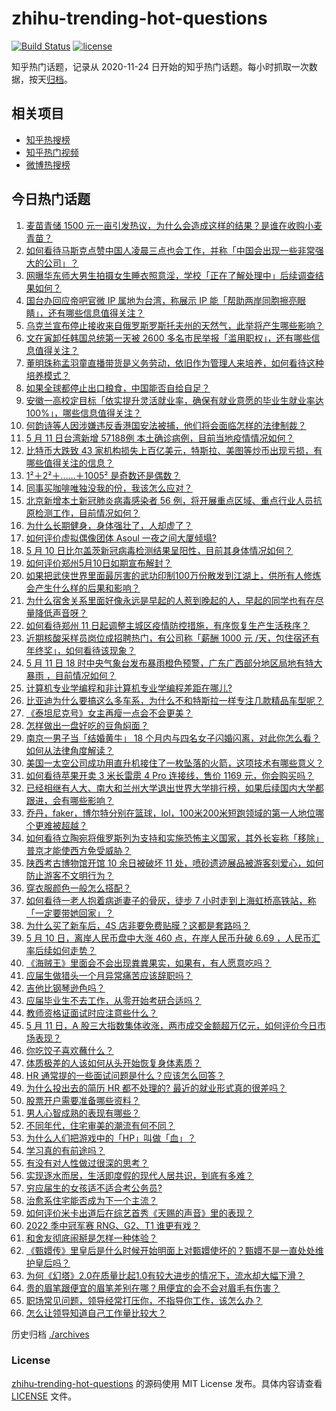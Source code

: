 # zhihu-trending-hot-questions

[![Build Status](https://github.com/justjavac/zhihu-trending-hot-questions/workflows/ci/badge.svg?branch=master)](https://github.com/justjavac/zhihu-trending-hot-questions/actions)
[![license](https://img.shields.io/github/license/justjavac/zhihu-trending-hot-questions)](https://github.com/justjavac/zhihu-trending-hot-questions/blob/master/LICENSE)

知乎热门话题，记录从 2020-11-24 日开始的知乎热门话题。每小时抓取一次数据，按天[归档](./archives)。

## 相关项目

- [知乎热搜榜](https://github.com/justjavac/zhihu-trending-top-search)
- [知乎热门视频](https://github.com/justjavac/zhihu-trending-hot-video)
- [微博热搜榜](https://github.com/justjavac/weibo-trending-hot-search)

## 今日热门话题

<!-- BEGIN -->
<!-- 最后更新时间 Thu May 12 2022 05:17:44 GMT+0800 (China Standard Time) -->

1. [麦苗青储 1500 元一亩引发热议，为什么会造成这样的结果？是谁在收购小麦青苗？](https://www.zhihu.com/question/531627984)
1. [如何看待马斯克点赞中国人凌晨三点也会工作，并称「中国会出现一些非常强大的公司」？](https://www.zhihu.com/question/532257158)
1. [网曝华东师大男生拍摄女生睡衣照意淫，学校「正在了解处理中」后续调查结果如何？](https://www.zhihu.com/question/531860563)
1. [国台办回应帝吧官微 IP 属地为台湾，称展示 IP 能「帮助两岸同胞擦亮眼睛」，还有哪些信息值得关注？](https://www.zhihu.com/question/532250148)
1. [乌克兰宣布停止接收来自俄罗斯罗斯托夫州的天然气，此举将产生哪些影响？](https://www.zhihu.com/question/532273873)
1. [文在寅卸任韩国总统第一天被 2600 多名市民举报「滥用职权」，还有哪些信息值得关注？](https://www.zhihu.com/question/532277558)
1. [董明珠称孟羽童直播带货是义务劳动，依旧作为管理人来培养，如何看待这种培养模式？](https://www.zhihu.com/question/532312550)
1. [如果全球都停止出口粮食，中国能否自给自足？](https://www.zhihu.com/question/383527607)
1. [安徽一高校定目标「依实提升灵活就业率，确保有就业意愿的毕业生就业率达 100%」，哪些信息值得关注？](https://www.zhihu.com/question/532232289)
1. [何韵诗等人因涉嫌违反香港国安法被捕，他们将会面临怎样的法律制裁？](https://www.zhihu.com/question/532351443)
1. [5 月 11 日台湾新增 57188例 本土确诊病例，目前当地疫情情况如何？](https://www.zhihu.com/question/532318329)
1. [比特币大跌致 43 家机构损失上百亿美元，特斯拉、美图等炒币出现亏损，有哪些值得关注的信息？](https://www.zhihu.com/question/532151397)
1. [1²＋2²＋……＋1005² 是奇数还是偶数？](https://www.zhihu.com/question/496972245)
1. [同事买咖啡唯独没我的份，我该怎么应对？](https://www.zhihu.com/question/525405264)
1. [北京新增本土新冠肺炎病毒感染者 56 例，将开展重点区域、重点行业人员抗原检测工作，目前情况如何？](https://www.zhihu.com/question/532309752)
1. [为什么长期健身，身体强壮了，人却虚了？](https://www.zhihu.com/question/466730886)
1. [如何评价虚拟偶像团体 Asoul 一夜之间大厦倾塌?](https://www.zhihu.com/question/532176205)
1. [5 月 10 日比尔盖茨新冠病毒检测结果呈阳性，目前其身体情况如何？](https://www.zhihu.com/question/532222257)
1. [如何评价郑州5月10日如期宣布解封？](https://www.zhihu.com/question/532212268)
1. [如果把武侠世界里面最厉害的武功印制100万份散发到江湖上，供所有人修炼会产生什么样的后果和影响？](https://www.zhihu.com/question/532198652)
1. [为什么宿舍关系里面好像永远是早起的人惹到晚起的人，早起的同学也有在尽量降低声音呀？](https://www.zhihu.com/question/510280448)
1. [如何看待郑州 11 日起调整主城区疫情防控措施，有序恢复生产生活秩序？](https://www.zhihu.com/question/532212603)
1. [近期核酸采样员岗位成招聘热门，有公司称「薪酬 1000 元 /天，包住宿还有年终奖」，如何看待该现象？](https://www.zhihu.com/question/532316095)
1. [5 月 11 日 18 时中央气象台发布暴雨橙色预警，广东广西部分地区局地有特大暴雨 ，目前情况如何？](https://www.zhihu.com/question/532343576)
1. [计算机专业学编程和非计算机专业学编程差距在哪儿?](https://www.zhihu.com/question/531998515)
1. [比亚迪为什么要搞这么多车系，为什么不和特斯拉一样专注几款精品车型呢？](https://www.zhihu.com/question/522919335)
1. [《泰坦尼克号》女主再瘦一点会不会更美？](https://www.zhihu.com/question/434684931)
1. [怎样做出一盘好吃的豆角焖面？](https://www.zhihu.com/question/33723841)
1. [南京一男子当「结婚黄牛」 18 个月内与四名女子闪婚闪离，对此你怎么看？如何从法律角度解读？](https://www.zhihu.com/question/532129554)
1. [美国一太空公司成功用直升机接住了一枚坠落的火箭，这项技术有哪些意义？](https://www.zhihu.com/question/531628710)
1. [如何看待苹果开卖 3 米长雷雳 4 Pro 连接线，售价 1169 元，你会购买吗？](https://www.zhihu.com/question/531419117)
1. [已经相继有人大、南大和兰州大学退出世界大学排行榜，如果后续国内大学都跟进，会有哪些影响？](https://www.zhihu.com/question/532096937)
1. [乔丹，faker，博尔特分别在篮球，lol，100米200米短跑领域的第一人地位哪个更难被超越？](https://www.zhihu.com/question/443585067)
1. [如何看待立陶宛将俄罗斯列为支持和实施恐怖主义国家，其外长妄称「移除」普京才能使西方免受威胁？](https://www.zhihu.com/question/532288446)
1. [陕西考古博物馆开馆 10 余日被破坏 11 处，喷砂遗迹展品被游客刻爱心，如何防止游客不文明行为？](https://www.zhihu.com/question/532141588)
1. [穿衣服颜色一般怎么搭配？](https://www.zhihu.com/question/269593837)
1. [如何看待一老人抱着病逝妻子的骨灰，徒步 7 小时走到上海虹桥高铁站，称「一定要带她回家」？](https://www.zhihu.com/question/532150912)
1. [为什么买了新车后，4S 店非要免费贴膜？这都是套路吗？](https://www.zhihu.com/question/531576025)
1. [5 月 10 日，离岸人民币盘中大涨 460 点，在岸人民币升破 6.69 ，人民币汇率后续如何走势？](https://www.zhihu.com/question/532130897)
1. [《海贼王》里面会不会出现粪粪果实，如果有，有人愿意吃吗？](https://www.zhihu.com/question/333299525)
1. [应届生做猎头一个月异常痛苦应该辞职吗？](https://www.zhihu.com/question/532104294)
1. [吉他比钢琴逊色吗？](https://www.zhihu.com/question/329089593)
1. [应届毕业生不去工作，从零开始考研合适吗？](https://www.zhihu.com/question/531102758)
1. [教师资格证面试时应注意些什么？](https://www.zhihu.com/question/527458259)
1. [5 月 11 日，A 股三大指数集体收涨，两市成交金额超万亿元，如何评价今日市场表现？](https://www.zhihu.com/question/532295851)
1. [你吃饺子喜欢蘸什么？](https://www.zhihu.com/question/532242613)
1. [体质极差的人该如何从头开始恢复身体素质？](https://www.zhihu.com/question/20381470)
1. [HR 通常提的一些面试问题是什么？应该怎么回答？](https://www.zhihu.com/question/24192778)
1. [为什么投出去的简历 HR 都不处理的? 最近的就业形式真的很差吗？](https://www.zhihu.com/question/529965456)
1. [股票开户需要准备哪些资料？](https://www.zhihu.com/question/276598765)
1. [男人心智成熟的表现有哪些？](https://www.zhihu.com/question/24560066)
1. [不同年代，住宅审美的潮流有何不同？](https://www.zhihu.com/question/532272563)
1. [为什么人们把游戏中的「HP」叫做「血」？](https://www.zhihu.com/question/471152379)
1. [学习真的有前途吗？](https://www.zhihu.com/question/527435327)
1. [有没有对人性做过很深的思考？](https://www.zhihu.com/question/493966384)
1. [实现逐水而居，生活即度假的现代人居共识，到底有多难？](https://www.zhihu.com/question/532269761)
1. [穷应届生的女孩适不适合考公务员?](https://www.zhihu.com/question/532218442)
1. [治愈系住宅能否成为下一个主流？](https://www.zhihu.com/question/532271676)
1. [如何评价米卡出道后在综艺首秀《天赐的声音》里的表现？](https://www.zhihu.com/question/532286275)
1. [2022 季中冠军赛 RNG、G2、T1 谁更有戏？](https://www.zhihu.com/question/529652218)
1. [和舍友彻底闹掰是怎样一种体验？](https://www.zhihu.com/question/308353928)
1. [《甄嬛传》里皇后是什么时候开始明面上对甄嬛使坏的？甄嬛不是一直处处维护皇后吗？](https://www.zhihu.com/question/485092397)
1. [为何《幻塔》2.0在质量比起1.0有较大进步的情况下，流水却大幅下滑？](https://www.zhihu.com/question/532210267)
1. [贵的眉笔跟便宜的眉笔差别在哪？用便宜的会不会对眉毛有伤害？](https://www.zhihu.com/question/26843400)
1. [职场常见问题，领导经常打压你，不指导你工作，该怎么办？](https://www.zhihu.com/question/528243500)
1. [怎么让领导知道自己工作量比较大？](https://www.zhihu.com/question/522500449)

<!-- END -->

历史归档 [./archives](./archives)

### License

[zhihu-trending-hot-questions](https://github.com/justjavac/zhihu-trending-hot-questions)
的源码使用 MIT License 发布。具体内容请查看 [LICENSE](./LICENSE) 文件。
